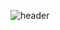 ![header](https://capsule-render.vercel.app/api?type=Waving&height=300&section=header&text=ChaeWon%20Kim&fontSize=90)
